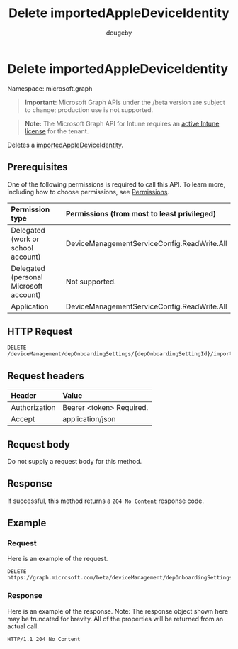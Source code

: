 ﻿---
title: "Delete importedAppleDeviceIdentity"
description: "Deletes a importedAppleDeviceIdentity."
author: "dougeby"
localization_priority: Normal
ms.prod: "intune"
doc_type: apiPageType
---

# Delete importedAppleDeviceIdentity

Namespace: microsoft.graph

> **Important:** Microsoft Graph APIs under the /beta version are subject to change; production use is not supported.

> **Note:** The Microsoft Graph API for Intune requires an [active Intune license](https://go.microsoft.com/fwlink/?linkid=839381) for the tenant.

Deletes a [importedAppleDeviceIdentity](../resources/intune-enrollment-importedappledeviceidentity.md).

## Prerequisites

One of the following permissions is required to call this API. To learn more, including how to choose permissions, see [Permissions](/graph/permissions-reference).

| Permission type                        | Permissions (from most to least privileged) |
| :------------------------------------- | :------------------------------------------ |
| Delegated (work or school account)     | DeviceManagementServiceConfig.ReadWrite.All |
| Delegated (personal Microsoft account) | Not supported.                              |
| Application                            | DeviceManagementServiceConfig.ReadWrite.All |

## HTTP Request

<!-- {
  "blockType": "ignored"
}
-->

```http
DELETE /deviceManagement/depOnboardingSettings/{depOnboardingSettingId}/importedAppleDeviceIdentities/{importedAppleDeviceIdentityId}
```

## Request headers

| Header        | Value                          |
| :------------ | :----------------------------- |
| Authorization | Bearer &lt;token&gt; Required. |
| Accept        | application/json               |

## Request body

Do not supply a request body for this method.

## Response

If successful, this method returns a `204 No Content` response code.

## Example

### Request

Here is an example of the request.

```http
DELETE https://graph.microsoft.com/beta/deviceManagement/depOnboardingSettings/{depOnboardingSettingId}/importedAppleDeviceIdentities/{importedAppleDeviceIdentityId}
```

### Response

Here is an example of the response. Note: The response object shown here may be truncated for brevity. All of the properties will be returned from an actual call.

```http
HTTP/1.1 204 No Content
```
